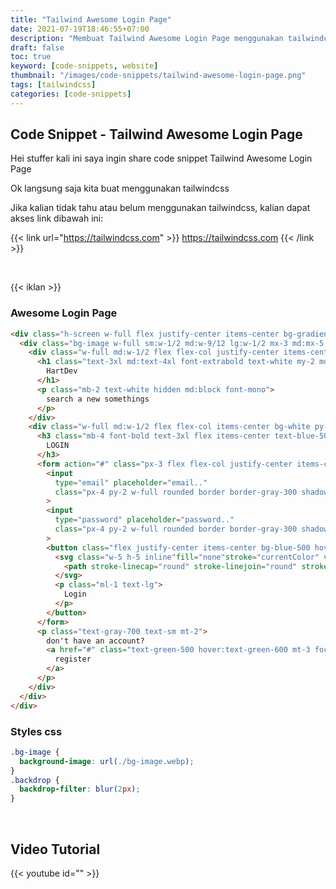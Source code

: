 ```yaml
---
title: "Tailwind Awesome Login Page"
date: 2021-07-19T18:46:55+07:00
description: "Membuat Tailwind Awesome Login Page menggunakan tailwindcss"
draft: false
toc: true
keyword: [code-snippets, website]
thumbnail: "/images/code-snippets/tailwind-awesome-login-page.png"
tags: [tailwindcss]
categories: [code-snippets]
---
```


## Code Snippet - Tailwind Awesome Login Page

Hei stuffer kali ini saya ingin share code snippet Tailwind Awesome Login Page

Ok langsung saja kita buat menggunakan tailwindcss

Jika kalian tidak tahu atau belum menggunakan tailwindcss, kalian dapat akses link dibawah ini:

{{< link url="https://tailwindcss.com" >}}
  https://tailwindcss.com
{{< /link >}}

&nbsp;

{{< iklan >}}
### Awesome Login Page
```html
<div class="h-screen w-full flex justify-center items-center bg-gradient-to-tr from-blue-900 to-blue-500">
  <div class="bg-image w-full sm:w-1/2 md:w-9/12 lg:w-1/2 mx-3 md:mx-5 lg:mx-0 shadow-md flex flex-col md:flex-row items-center rounded z-10 overflow-hidden bg-center bg-cover bg-blue-600">
    <div class="w-full md:w-1/2 flex flex-col justify-center items-center bg-opacity-25 bg-blue-600 backdrop">
      <h1 class="text-3xl md:text-4xl font-extrabold text-white my-2 md:my-0">
        HartDev
      </h1>
      <p class="mb-2 text-white hidden md:block font-mono">
        search a new somethings
      </p>
    </div>
    <div class="w-full md:w-1/2 flex flex-col items-center bg-white py-5 md:py-8 px-4">
      <h3 class="mb-4 font-bold text-3xl flex items-center text-blue-500">
        LOGIN
      </h3>
      <form action="#" class="px-3 flex flex-col justify-center items-center w-full gap-3">
        <input 
          type="email" placeholder="email.."
          class="px-4 py-2 w-full rounded border border-gray-300 shadow-sm text-base placeholder-gray-500 placeholder-opacity-50 focus:outline-none focus:border-blue-500"
        >
        <input 
          type="password" placeholder="password.."
          class="px-4 py-2 w-full rounded border border-gray-300 shadow-sm text-base placeholder-gray-500 placeholder-opacity-50 focus:outline-none focus:border-blue-500"
        >
        <button class="flex justify-center items-center bg-blue-500 hover:bg-blue-600 text-white focus:outline-none focus:ring rounded px-3 py-1">
          <svg class="w-5 h-5 inline"fill="none"stroke="currentColor" viewBox="0 0 24 24" xmlns="http://www.w3.org/2000/svg">
            <path stroke-linecap="round" stroke-linejoin="round" stroke-width="2" d="M11 16l-4-4m0 0l4-4m-4 4h14m-5 4v1a3 3 0 01-3 3H6a3 3 0 01-3-3V7a3 3 0 013-3h7a3 3 0 013 3v1"></path>
          </svg>
          <p class="ml-1 text-lg">
            Login
          </p>
        </button>
      </form>
      <p class="text-gray-700 text-sm mt-2">
        don't have an account?
        <a href="#" class="text-green-500 hover:text-green-600 mt-3 focus:outline-none font-bold underline">
          register
        </a>
      </p>
    </div>
  </div>
</div>
```

### Styles css
```css
.bg-image {
  background-image: url(./bg-image.webp);
}
.backdrop {
  backdrop-filter: blur(2px);
}
```

&nbsp;

## Video Tutorial
{{< youtube id="" >}}